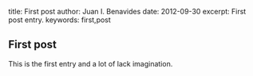 title: First post
author: Juan I. Benavides
date: 2012-09-30
excerpt: First post entry.
keywords: first,post

## First post

This is the first entry and a lot of lack imagination.